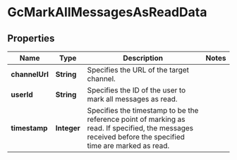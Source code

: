 

# GcMarkAllMessagesAsReadData


## Properties

Name | Type | Description | Notes
------------ | ------------- | ------------- | -------------
**channelUrl** | **String** | Specifies the URL of the target channel. | 
**userId** | **String** | Specifies the ID of the user to mark all messages as read. | 
**timestamp** | **Integer** | Specifies the timestamp to be the reference point of marking as read. If specified, the messages received before the specified time are marked as read. | 



